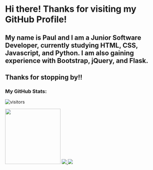 # Hi there! Thanks for visiting my GitHub Profile!

## My name is Paul and I am a Junior Software Developer, currently studying HTML, CSS, Javascript, and Python. I am also gaining experience with Bootstrap, jQuery, and Flask. 


## Thanks for stopping by!! 


### My GitHub Stats:

![visitors](https://visitor-badge.laobi.icu/badge?page_id=paulvmking.paulvmking)

<img height="180em" src="https://github-readme-stats.vercel.app/api?username=paulvmking&show_icons=true&hide_border=true&&count_private=true&include_all_commits=true" />

<a href="https://github.com/paulvmking/github-readme-stats">
  <img  src="https://github-readme-stats.vercel.app/api/pin/?username=paulvmking&repo=github-readme-stats" />
</a>
<a href="https://github.com/paulvmking/convoychat">
  <img  src="https://github-readme-stats.vercel.app/api/pin/?username=paulvmking&repo=convoychat" />
</a>
